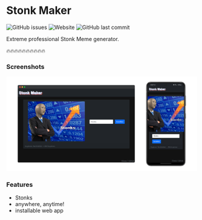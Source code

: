 # Stonk Maker
![GitHub issues](https://img.shields.io/github/issues/bhunecke/stonk-maker)
![Website](https://img.shields.io/website?down_color=critical&down_message=offline&up_color=success&up_message=online&url=https%3A%2F%2Fstonk-maker.web.app%2F)
![GitHub last commit](https://img.shields.io/github/last-commit/bhunecke/stonk-maker)

Extreme professional Stonk Meme generator.

🔥🔥🔥🔥🔥🔥🔥🔥🔥🔥

### Screenshots
![Screenshots](screen.png)

### Features
- Stonks
- anywhere, anytime!
- installable web app
